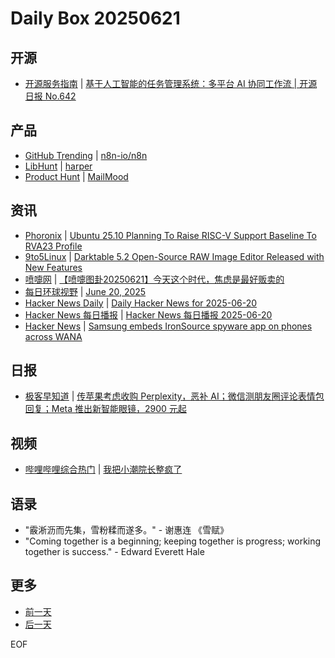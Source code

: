 # Daily Box 20250621

## 开源
- [开源服务指南](https://osguider.com/blog/) | [基于人工智能的任务管理系统：多平台 AI 协同工作流 | 开源日报 No.642](https://osguider.com/blog/post/daily/daily-642/)

## 产品
- [GitHub Trending](https://github.com/trending?since=daily) | [n8n-io/n8n](https://github.com/n8n-io/n8n)
- [LibHunt](https://www.libhunt.com/) | [harper](https://www.libhunt.com/r/harper)
- [Product Hunt](https://www.producthunt.com) | [MailMood](https://www.producthunt.com/posts/mailmood)

## 资讯
- [Phoronix](https://www.phoronix.com/) | [Ubuntu 25.10 Planning To Raise RISC-V Support Baseline To RVA23 Profile](https://www.phoronix.com/news/Ubuntu-25.10-To-Require-RVA23)
- [9to5Linux](https://9to5linux.com/) | [Darktable 5.2 Open-Source RAW Image Editor Released with New Features](https://9to5linux.com/darktable-5-2-open-source-raw-image-editor-released-with-new-features)
- [喷嚏网](http://www.dapenti.com/blog/blog.asp?subjectid=70&name=xilei) | [【喷嚏图卦20250621】今天这个时代，焦虑是最好贩卖的](http://www.dapenti.com/blog/more.asp?name=xilei&id=186651)
- [每日环球视野](https://idai.ly/) | [June 20, 2025](http://m.idai.ly/se/a193iG?1750348800)
- [Hacker News Daily](https://www.daemonology.net/hn-daily/) | [Daily Hacker News for 2025-06-20](https://www.daemonology.net/hn-daily/2025-06-20.html)
- [Hacker News 每日播报](https://hacker-news.agi.li/) | [Hacker News 每日播报 2025-06-20](https://hacker-news.agi.li/post/2025-06-20)
- [Hacker News](https://news.ycombinator.com/front) | [Samsung embeds IronSource spyware app on phones across WANA](https://news.ycombinator.com/item?id=44334167)

## 日报
- [极客早知道](https://www.geekpark.net/column/74) | [传苹果考虑收购 Perplexity，恶补 AI；微信测朋友圈评论表情包回复；Meta 推出新智能眼镜，2900 元起](https://www.geekpark.net/news/350672)

## 视频
- [哔哩哔哩综合热门](https://www.bilibili.com/v/popular/all/) | [我把小潮院长整疯了](https://b23.tv/BV1u5N1zuEvU)

## 语录
- "霰淅沥而先集，雪粉糅而遂多。" - 谢惠连 《雪赋》
- "Coming together is a beginning; keeping together is progress; working together is success." - Edward Everett Hale

## 更多
- [前一天](daily-box-20250620.md)
- [后一天](daily-box-20250622.md)

EOF